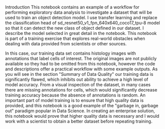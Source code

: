Introduction
This notebook contains an example of a workflow for performing exploratory data analysis to investigate a dataset that will be used to train an object detection model. I use transfer learning and replace the classification head of sd_resnet50_v1_fpn_640x640_coco17_tpu-8 model so that it can detect the new class of object defined in our dataset. I describe the model selected in great detail in the notebook. This notebook is part of a training exercise that explores real-world obstacles when dealing with data provided from scientists or other sources. 

In this case, our training data set contains histology images with annotations that label cells of interest. The original images are not publicly available so they had to be omitted from this notebook, however the code and descriptions offer a practical workflow with some example outputs. As you will see in the section "Summary of Data Quality" our training data is significantly flawed, which inhibits out ability to achieve a high level of model accuracy. From a visual inspection of the dataset, in many cases there are missing annotations for cells, which would significantly decrease training accuracy because the absence of annotations is random. An important part of model training is to ensure that high quality data is provided, and this notebook is a good example of the "garbage in, garbage out" paradigm popular in Data Science. In creating an enterprise solution, this notebook would prove that higher quality data is necessary and I would work with a scientist to obtain a better dataset before repeating training. 

